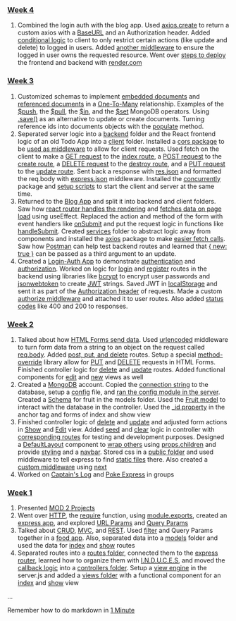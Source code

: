 ### [Week 4](https://github.com/JadeTwo/Example-Code/tree/main/Week%204)
1. Combined the login auth with the blog app. Used [axios.create](https://github.com/JadeTwo/Example-Code/blob/main/Week%204/Day%201%20(Mon)/fullstack-blog-with-auth/client/src/services/api.js#L10-L21) to return a custom axios with a [BaseURL](https://github.com/JadeTwo/Example-Code/blob/main/Week%204/Day%201%20(Mon)/fullstack-blog-with-auth/client/src/services/api.js#L3-L8) and an Authorization header. Added [conditional logic](https://github.com/JadeTwo/Example-Code/blob/main/Week%204/Day%201%20(Mon)/fullstack-blog-with-auth/client/src/pages/posts/Show.js#L67-L72) to client to only restrict certain actions (like update and delete) to logged in users. Added [another middleware](https://github.com/JadeTwo/Example-Code/blob/main/Week%204/Day%201%20(Mon)/fullstack-blog-with-auth/backend/middleware/authMiddleware.js#L41-L56) to ensure the logged in user owns the requested resource. Went over [steps to deploy](https://github.com/JadeTwo/Example-Code/blob/main/Week%204/Day%201%20(Mon)/fullstack-blog-with-auth/client/README.md) the frontend and backend with [render.com](https://render.com/)

### [Week 3](https://github.com/JadeTwo/Example-Code/tree/main/Week%203)
1. Customized schemas to implement [embedded documents](https://github.com/JadeTwo/Example-Code/blob/main/Week%203/Day%201%20(Mon)/blog-posts-embedded/models/postModel.js#L21-L26) and [referenced documents](https://github.com/JadeTwo/Example-Code/blob/main/Week%203/Day%201%20(Mon)/blog-posts-referenced/models/postModel.js#L10-L15) in a [One-To-Many](https://blog.supportgroup.com/getting-started-with-relational-databases-one-to-one-and-many-to-many-relationships) relationship. Examples of the [\$push](https://github.com/JadeTwo/Example-Code/blob/main/Week%203/Day%201%20(Mon)/blog-posts-embedded/controllers/postController.js#L58-L61), the [\$pull](https://github.com/JadeTwo/Example-Code/blob/main/Week%203/Day%201%20(Mon)/blog-posts-embedded/controllers/postController.js#L69-L76), the [\$in](https://github.com/JadeTwo/Example-Code/blob/main/Week%203/Day%201%20(Mon)/blog-posts-referenced/controllers/postController.js#L25-L26), and the [\$set](https://github.com/JadeTwo/Example-Code/blob/main/Week%203/Day%201%20(Mon)/blog-posts-embedded/controllers/postController.js#L101-L105) MongoDB operators. Using [.save()](https://github.com/JadeTwo/Example-Code/blob/main/Week%203/Day%201%20(Mon)/blog-posts-embedded/controllers/postController.js#L108-L113) as an alternative to update or create documents. Turning reference ids into documents objects with the [populate](https://github.com/JadeTwo/Example-Code/blob/main/Week%203/Day%201%20(Mon)/blog-posts-referenced/controllers/postController.js#L54-L55) method.
1. Seperated server logic into a [backend](https://github.com/JadeTwo/Example-Code/tree/main/Week%203/Day%202%20(Tue)/fullstack-todos-basic/backend) folder and the React frontend logic of an old Todo App into a [client](https://github.com/JadeTwo/Example-Code/tree/main/Week%203/Day%202%20(Tue)/fullstack-todos-basic/client) folder. Installed a [cors package](https://www.npmjs.com/package/cors) to be [used as middleware](https://github.com/JadeTwo/Example-Code/blob/main/Week%203/Day%202%20(Tue)/fullstack-todos-basic/backend/server.js#L14-L15) to allow for client requests. Used fetch on the client to make a [GET request](https://github.com/JadeTwo/Example-Code/blob/main/Week%203/Day%202%20(Tue)/fullstack-todos-basic/client/src/App.js#L14-L20) to the [index route](https://github.com/JadeTwo/Example-Code/blob/main/Week%203/Day%202%20(Tue)/fullstack-todos-basic/backend/server.js#L20-L28), a [POST request](https://github.com/JadeTwo/Example-Code/blob/main/Week%203/Day%202%20(Tue)/fullstack-todos-basic/client/src/App.js#L37-L43) to the [create route](https://github.com/JadeTwo/Example-Code/blob/main/Week%203/Day%202%20(Tue)/fullstack-todos-basic/backend/server.js#L30-L39), a [DELETE request](https://github.com/JadeTwo/Example-Code/blob/main/Week%203/Day%202%20(Tue)/fullstack-todos-basic/client/src/App.js#L59-L61) to the [destroy route](https://github.com/JadeTwo/Example-Code/blob/main/Week%203/Day%202%20(Tue)/fullstack-todos-basic/backend/server.js#L41-L49), and a [PUT request](https://github.com/JadeTwo/Example-Code/blob/main/Week%203/Day%202%20(Tue)/fullstack-todos-basic/client/src/App.js#L74-L80) to the [update route](https://github.com/JadeTwo/Example-Code/blob/main/Week%203/Day%202%20(Tue)/fullstack-todos-basic/backend/server.js#L51-L59). Sent back a response with [res.json](https://github.com/JadeTwo/Example-Code/blob/main/Week%203/Day%202%20(Tue)/fullstack-todos-basic/backend/server.js#L24) and formatted the req.body with [express.json](https://github.com/JadeTwo/Example-Code/blob/main/Week%203/Day%202%20(Tue)/fullstack-todos-basic/backend/server.js#L17-L18) middleware. Installed the [concurrently](https://www.npmjs.com/package/concurrently) package and [setup scripts](https://github.com/JadeTwo/Example-Code/blob/main/Week%203/Day%202%20(Tue)/fullstack-todos-basic/package.json#L8-L11) to start the client and server at the same time.
1. Returned to the [Blog App](https://github.com/JadeTwo/Example-Code/tree/main/Week%203/Day%203%20(Wed)/fullstack-blog-example) and split it into backend and client folders. Saw how [react router handles the rendering](https://github.com/JadeTwo/Example-Code/blob/main/Week%203/Day%203%20(Wed)/fullstack-blog-example/client/src/App.js#L14-L21) and [fetches data on page load](https://github.com/JadeTwo/Example-Code/blob/main/Week%203/Day%203%20(Wed)/fullstack-blog-example/client/src/pages/posts/Index.js#L9-L19) using useEffect. Replaced the action and method of the form with event handlers like [onSubmit](https://github.com/JadeTwo/Example-Code/blob/main/Week%203/Day%203%20(Wed)/fullstack-blog-example/client/src/pages/posts/New.js#L24) and put the request logic in functions like [handleSubmit](https://github.com/JadeTwo/Example-Code/blob/main/Week%203/Day%203%20(Wed)/fullstack-blog-example/client/src/pages/posts/New.js#L11-L19). Created [services](https://github.com/JadeTwo/Example-Code/tree/main/Week%203/Day%203%20(Wed)/fullstack-blog-example/client/src/services) folder to abstract logic away from components and installed the [axios](https://www.npmjs.com/package/axios) package to make [easier fetch calls](https://github.com/JadeTwo/Example-Code/blob/main/Week%203/Day%203%20(Wed)/fullstack-blog-example/client/src/services/postService.js#L31-L32). Saw how [Postman](https://www.postman.com/) can help test backend routes and learned that [{ new: true }](https://github.com/JadeTwo/Example-Code/blob/main/Week%203/Day%203%20(Wed)/fullstack-blog-example/backend/controllers/postController.js#L30) can be passed as a third argument to an update.
1. Created a [Login-Auth App](https://github.com/JadeTwo/Example-Code/tree/main/Week%203/Day%204%20(Thur)/login-auth-starter) to demonstrate [authentication](https://auth0.com/intro-to-iam/what-is-authentication) and [authorization](https://auth0.com/intro-to-iam/what-is-authorization). Worked on logic for [login](https://github.com/JadeTwo/Example-Code/blob/main/Week%203/Day%204%20(Thur)/login-auth-starter/backend/controllers/authController.js#L37-L67) and [register](https://github.com/JadeTwo/Example-Code/blob/main/Week%203/Day%204%20(Thur)/login-auth-starter/backend/controllers/authController.js#L6-L35) routes in the backend using libraries like [bcrypt](https://www.npmjs.com/package/bcrypt) to encrypt user passwords and [jsonwebtoken](https://www.npmjs.com/package/jsonwebtoken) to create [JWT](https://jwt.io/) strings. Saved JWT in [localStorage](https://developer.mozilla.org/en-US/docs/Web/API/Window/localStorage) and sent it as part of the [Authorization header](https://github.com/JadeTwo/Example-Code/blob/main/Week%203/Day%204%20(Thur)/login-auth-starter/client/src/pages/Login.js#L30-L34) of requests. Made a custom [authorize middleware](https://github.com/JadeTwo/Example-Code/blob/main/Week%203/Day%204%20(Thur)/login-auth-starter/backend/middleware/authMiddleware.js) and attached it to user routes. Also added [status codes](https://www.webfx.com/web-development/glossary/http-status-codes/) like 400 and 200 to responses.

### [Week 2](https://github.com/JadeTwo/Example-Code/tree/main/Week%202)
1. Talked about how [HTML Forms send data](https://developer.mozilla.org/en-US/docs/Learn/Forms/Sending_and_retrieving_form_data). Used [urlencoded](https://github.com/JadeTwo/Example-Code/blob/main/Week%202/Day%201%20(Mon)/food-mvc-two/server.js#L28-L29) middleware to turn form data from a string to an object on the request called [req.body](https://github.com/JadeTwo/Example-Code/blob/main/Week%202/Day%201%20(Mon)/food-mvc-two/controllers/fruitController.js#L22-L28). Added [post, put, and delete](https://github.com/JadeTwo/Example-Code/blob/main/Week%202/Day%201%20(Mon)/food-mvc-two/routes/fruitRoutes.js#L18-L25) routes. Setup a special [method-override](https://github.com/JadeTwo/Example-Code/blob/main/Week%202/Day%201%20(Mon)/food-mvc-two/server.js#L19-L20) library allow for [PUT](https://github.com/JadeTwo/Example-Code/blob/main/Week%202/Day%201%20(Mon)/food-mvc-two/views/fruits/Edit.jsx#L7) and [DELETE](https://github.com/JadeTwo/Example-Code/blob/main/Week%202/Day%201%20(Mon)/food-mvc-two/views/fruits/Show.jsx#L16-L18) requests in HTML Forms. Finished controller logic for [delete](https://github.com/JadeTwo/Example-Code/blob/main/Week%202/Day%201%20(Mon)/food-mvc-two/views/fruits/Edit.jsx#L7) and [update](https://github.com/JadeTwo/Example-Code/blob/main/Week%202/Day%201%20(Mon)/food-mvc-two/controllers/fruitController.js#L47-L62) routes. Added functional components for [edit](https://github.com/JadeTwo/Example-Code/blob/main/Week%202/Day%201%20(Mon)/food-mvc-two/views/fruits/Edit.jsx) and [new](https://github.com/JadeTwo/Example-Code/blob/main/Week%202/Day%201%20(Mon)/food-mvc-two/views/fruits/New.jsx) views as well
1. Created a [MongoDB](https://www.mongodb.com/) account. Copied the [connection string](https://github.com/JadeTwo/Example-Code/blob/main/Week%202/Day%202%20(Tue)/food-mvc-mongo/.example.env#L10) to the database, setup a [config](https://github.com/JadeTwo/Example-Code/blob/main/Week%202/Day%202%20(Tue)/food-mvc-mongo/config/db.js) file, and [ran the config module in the server](https://github.com/JadeTwo/Example-Code/blob/main/Week%202/Day%202%20(Tue)/food-mvc-mongo/server.js#L12-L16). Created a [Schema](https://github.com/JadeTwo/Example-Code/blob/main/Week%202/Day%202%20(Tue)/food-mvc-mongo/models/fruitModel.js) for fruit in the models folder. Used the [Fruit model](https://github.com/JadeTwo/Example-Code/blob/main/Week%202/Day%202%20(Tue)/food-mvc-mongo/controllers/fruitController.js#L3-L11) to interact with the database in the controller. Used the [_id property](https://github.com/JadeTwo/Example-Code/blob/main/Week%202/Day%202%20(Tue)/food-mvc-mongo/views/fruits/Index.jsx#L12) in the anchor tag and forms of index and show view
1. Finished controller logic of [delete](https://github.com/JadeTwo/Example-Code/blob/main/Week%202/Day%203%20(Wed)/food-full-mongo/controllers/fruitController.js#L60-L70) and [update](https://github.com/JadeTwo/Example-Code/blob/main/Week%202/Day%203%20(Wed)/food-full-mongo/controllers/fruitController.js#L84-L103) and adjusted form actions in [Show](https://github.com/JadeTwo/Example-Code/blob/main/Week%202/Day%203%20(Wed)/food-full-mongo/views/fruits/Show.jsx#L17) and [Edit](https://github.com/JadeTwo/Example-Code/blob/main/Week%202/Day%203%20(Wed)/food-full-mongo/views/fruits/Edit.jsx#L9) view. Added [seed](https://github.com/JadeTwo/Example-Code/blob/main/Week%202/Day%203%20(Wed)/food-full-mongo/controllers/fruitController.js#L105-L116) and [clear](https://github.com/JadeTwo/Example-Code/blob/main/Week%202/Day%203%20(Wed)/food-full-mongo/controllers/fruitController.js#L118-L128) logic in controller with [corresponding routes](https://github.com/JadeTwo/Example-Code/blob/main/Week%202/Day%203%20(Wed)/food-full-mongo/routes/fruitRoutes.js#L18-L28) for testing and development purposes. Designed a [DefaultLayout](https://github.com/JadeTwo/Example-Code/blob/main/Week%202/Day%203%20(Wed)/food-full-mongo/views/layouts/DefaultLayout.jsx) component to [wrap others](https://github.com/JadeTwo/Example-Code/blob/main/Week%202/Day%203%20(Wed)/food-full-mongo/views/fruits/Index.jsx#L8-L32) using [props.children](https://github.com/JadeTwo/Example-Code/blob/main/Week%202/Day%203%20(Wed)/food-full-mongo/views/layouts/DefaultLayout.jsx) and provide [styling](https://github.com/JadeTwo/Example-Code/blob/main/Week%202/Day%203%20(Wed)/food-full-mongo/views/layouts/DefaultLayout.jsx#L9) and a [navbar](https://github.com/JadeTwo/Example-Code/blob/main/Week%202/Day%203%20(Wed)/food-full-mongo/views/layouts/DefaultLayout.jsx#L12-L19). Stored css in a [public folder](https://github.com/JadeTwo/Example-Code/tree/main/Week%202/Day%203%20(Wed)/food-full-mongo/public) and used middleware to tell express to find [static files](https://github.com/JadeTwo/Example-Code/blob/main/Week%202/Day%203%20(Wed)/food-full-mongo/server.js#L43-L44) there. Also created a [custom middleware](https://github.com/JadeTwo/Example-Code/blob/main/Week%202/Day%203%20(Wed)/food-full-mongo/server.js#L46-L51) using [next](https://github.com/JadeTwo/Example-Code/blob/main/Week%202/Day%203%20(Wed)/food-full-mongo/server.js#L50)
1. Worked on [Captain's Log](https://perscholas.instructure.com/courses/1249/assignments/282998) and [Poke Express](https://perscholas.instructure.com/courses/1249/assignments/282414) in groups

### [Week 1](https://github.com/JadeTwo/Example-Code/tree/main/Week%201)
1. Presented [MOD 2 Projects](https://docs.google.com/spreadsheets/d/10Ad-CyyfNtMFTs2hjjcrbY3zSbv7odg3z4etzNCPuRU/edit#gid=0) 
1. Went over [HTTP](https://developer.mozilla.org/en-US/docs/Web/HTTP), the [require](https://github.com/JadeTwo/Example-Code/blob/main/Week%201/Day%202%20(Tue)/node-practice/script.js#L27-L29) function, using [module.exports](https://github.com/JadeTwo/Example-Code/blob/main/Week%201/Day%202%20(Tue)/node-practice/days-of-the-week.js#L4-L11), created an [express app](https://github.com/JadeTwo/Example-Code/blob/main/Week%201/Day%202%20(Tue)/express-practice/server-template.js), and explored [URL Params](https://github.com/JadeTwo/Example-Code/blob/main/Week%201/Day%202%20(Tue)/express_plants/server.js#L26-L29) and [Query Params](https://github.com/JadeTwo/Example-Code/blob/main/Week%201/Day%202%20(Tue)/express_plants/server.js#L18-L24)
1. Talked about [CRUD](https://www.codecademy.com/article/what-is-crud), [MVC](https://www.codecademy.com/article/mvc), and [REST](https://medium.com/@atingenkay/restful-routes-what-are-they-8fe221521bb). Used [filter](https://github.com/JadeTwo/Example-Code/blob/main/Week%201/Day%203%20(Wed)/food-app/server.js#L19-L24) and Query Params together in a [food app](https://github.com/JadeTwo/Example-Code/tree/main/Week%201/Day%203%20(Wed)/food-app). Also, separated data into a [models](https://github.com/JadeTwo/Example-Code/tree/main/Week%201/Day%203%20(Wed)/food-app/models) folder and used the data for [index](https://github.com/JadeTwo/Example-Code/blob/main/Week%201/Day%203%20(Wed)/food-app/server.js#L34-L37) and [show](https://github.com/JadeTwo/Example-Code/blob/main/Week%201/Day%203%20(Wed)/food-app/server.js#L39-L42) routes
1. Separated routes into a [routes folder](https://github.com/JadeTwo/Example-Code/tree/main/Week%201/Day%204%20(Thur)/food-app-mvc/routes), connected them to the [express router](https://github.com/JadeTwo/Example-Code/blob/main/Week%201/Day%204%20(Thur)/food-app-mvc/routes/fruitRoutes.js#L3-L4), learned how to organize them with [I.N.D.U.C.E.S](https://github.com/JadeTwo/Example-Code/blob/main/Week%201/Day%204%20(Thur)/food-app-mvc/routes/fruitRoutes.js#L9-L10), and moved the [callback logic](https://github.com/JadeTwo/Example-Code/blob/main/Week%201/Day%204%20(Thur)/food-app-mvc/controllers/fruitController.js#L4-L11) into a [controllers folder](https://github.com/JadeTwo/Example-Code/tree/main/Week%201/Day%204%20(Thur)/food-app-mvc/controllers). Setup a [view engine](https://github.com/JadeTwo/Example-Code/blob/main/Week%201/Day%204%20(Thur)/food-app-mvc/server.js#L16-L23) in the server.js and added a [views folder](https://github.com/JadeTwo/Example-Code/tree/main/Week%201/Day%204%20(Thur)/food-app-mvc/views) with a functional component for an [index](https://github.com/JadeTwo/Example-Code/blob/main/Week%201/Day%204%20(Thur)/food-app-mvc/views/fruits/Index.jsx) and [show](https://github.com/JadeTwo/Example-Code/blob/main/Week%201/Day%204%20(Thur)/food-app-mvc/views/fruits/Show.jsx) view

...

Remember how to do markdown in [1 Minute](https://www.youtube.com/shorts/-aSSrmAXHDg) 